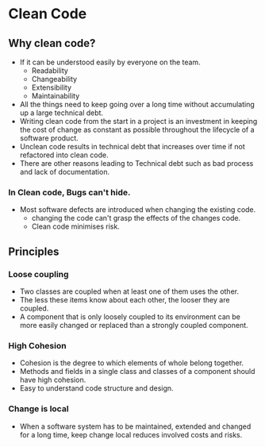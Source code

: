 # Clean Code

## Why clean code?
- If it can be understood easily by everyone on the team.
    - Readability
    - Changeability
    - Extensibility
    - Maintainability
- All the things need to keep going over a long time without accumulating up a large technical debt.
- Writing clean code from the start in a project is an investment in keeping the cost of change as constant as possible throughout the lifecycle of a software product.
- Unclean code results in technical debt that increases over time if not refactored into clean code.
- There are other reasons leading to Technical debt such as bad process and lack of documentation.     

### In Clean code, Bugs can't hide.
- Most software defects are introduced when changing the existing code.
    - changing the code can't grasp the effects of the changes code.
    - Clean code minimises risk.

## Principles
### Loose coupling
- Two classes are coupled when at least one of them uses the other.
- The less these items know about each other, the looser they are coupled.
- A component that is only loosely coupled to its environment can be more easily changed or replaced than a strongly coupled component.

### High Cohesion
- Cohesion is the degree to which elements of whole belong together.
- Methods and fields in a single class and classes of a component should have high cohesion.
- Easy to understand code structure and design.

### Change is local
- When a software system has to be maintained, extended and changed for a long time, keep change local reduces involved costs and risks.
